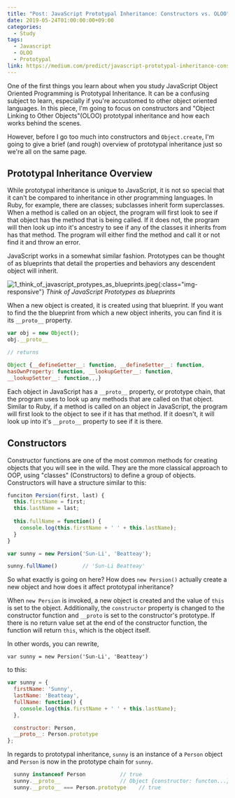 ```yaml
---
title: "Post: JavaScript Prototypal Inheritance: Constructors vs. OLOO"
date: 2019-05-24T01:00:00:00+09:00
categories:
  - Study
tags:
  - Javascript
  - OLOO
  - Prototypal
link: https://medium.com/predict/javascript-prototypal-inheritance-constructors-vs-oloo-d90c482aaa55
---
```


One of the first things you learn about when you study JavaScript Object Oriented Programming is Prototypal Inheritance. It can be a confusing subject to learn, especially if you're accustomed to other object oriented languages. In this piece, I'm going to focus on constructors and "Object Linking to Other Objects"(OLOO) prototypal inheritance and how each works behind the scenes.

However, before I go too much into constructors and ```Object.create```, I'm going to give a brief (and rough) overview of prototypal inheritance just so we're all on the same page.

## Prototypal Inheritance Overview
While prototypal inheritance is unique to JavaScript, it is not so special that it can't be compared to inheritance in other programming languages. In Ruby, for example, there are classes; subclasses inherit form superclasses. When a method is called on an object, the program will first look to see if that object has the method that is being called. If it does not, the program will then look up into it's ancestry to see if any of the classes it inherits from has that method. The program will either find the method and call it or not find it and throw an error.

JavaScript works in a somewhat similar fashion. Prototypes can be thought of as blueprints that detail the properties and behaviors any descendent object will inherit.


![1_think_of_javascript_protypes_as_blueprints.jpeg]({{site.url}}{{site.baseurl}}/assets/images/1_think_of_javascript_protypes_as_blueprints.jpeg){:class="img-responsive"}
*Think of JavaScript Prototypes as blueprints*

When a new object is created, it is created using that blueprint. If you want to find the the blueprint from which a new object inherits, you can find it is its ```__proto__``` property.

```javascript
var obj = new Object();
obj.__proto__

// returns

Object {__defineGetter__: function, __defineSetter__: function, 
hasOwnProperty: function, __lookupGetter__: function,
__lookupSetter__: function,,,}
```


Each object in JavaScript has a ```__proto__``` property, or prototype chain, that the program uses to look up any methods that are called on that object. Similar to Ruby, if a method is called on an object in JavaScript, the program will first look to the object to see if it has that method. If it doesn't, it will look up into it's ```__proto__``` property to see if it is there.

## Constructors

Constructor functions are one of the most common methods for creating objects that you will see in the wild. They are the more classical approach to OOP, using "classes" (Constructors) to define a group of objects. Constructors will have a structure similar to this:

```javascript
funciton Persion(first, last) {
  this.firstName = first;
  this.lastName = last;
  
  this.fullName = function() {
    console.log(this.firstName + ' ' + this.lastName); 
  }
}

var sunny = new Persion('Sun-Li', 'Beatteay');

sunny.fullName()        // 'Sun-Li Beatteay'
```

So what exactly is going on here? How does ```new Persion()``` actually create a new object and how does it affect prototypal inheritance?

When ```new Persion``` is invoked, a new object is created and the value of ```this``` is set to the object. Additionally, the ```constructor``` property is changed to the constructor function and ```__proto``` is set to the constructor's prototype. If there is no return value set at the end of the constructor function, the function will return ```this```, which is the object itself.


In other words, you can rewrite,

```var sunny = new Persion('Sun-Li', 'Beatteay')```

to this:

```javascript
var sunny = {
  firstName: 'Sunny',
  lastName: 'Beatteay',
  fullName: function() {
    console.log(this.firstName + ' ' + this.lastName);
  },

  constructor: Person,
  __proto__: Person.prototype
};
```

In regards to prototypal inheritance, ```sunny``` is an instance of a ```Person``` object and ```Person``` is now in the prototype chain for ```sunny```.

```javascript
  sunny instanceof Person           // true
  sunny.__proto__                   // Object {constructor: functon...}
  sunny.__proto__ === Person.prototype    // true
```



























